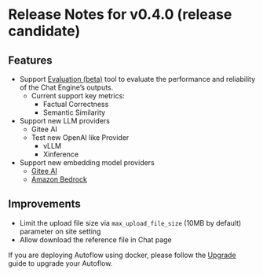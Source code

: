 # Release Notes for v0.4.0 (release candidate)

## Features

- Support [Evaluation (beta)](../evaluation.mdx) tool to evaluate the performance and reliability of the Chat Engine’s outputs.
  - Current support key metrics:
    - Factual Correctness
    - Semantic Similarity
- Support new LLM providers
  - Gitee AI
  - Test new OpenAI like Provider
    - vLLM
    - Xinference
- Support new embedding model providers
  - [Gitee AI](../embedding-model.mdx#gitee-ai)
  - [Amazon Bedrock](../embedding-model.mdx#amazon-bedrock)

## Improvements

- Limit the upload file size via `max_upload_file_size` (10MB by default) parameter on site setting
- Allow download the reference file in Chat page

If you are deploying Autoflow using docker, please follow the [Upgrade](../deploy-with-docker.mdx#upgrade) guide to upgrade your Autoflow.
